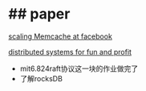 # ## paper



[scaling Memcache at facebook](https://pdos.csail.mit.edu/6.824/papers/memcache-fb.pdf)

[distributed systems for fun and profit](https://news.ycombinator.com/item?id=7001819)





* mit6.824raft协议这一块的作业做完了
* 了解rocksDB 

